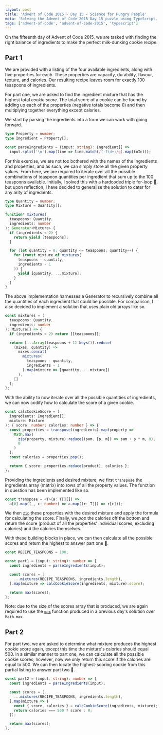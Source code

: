```yaml
---
layout: post
title: 'Advent of Code 2015 - Day 15 - Science for Hungry People'
meta: 'Solving the Advent of Code 2015 Day 15 puzzle using TypeScript.'
tags: ['advent-of-code', 'advent-of-code-2015', 'typescript']
---
```


On the fifteenth day of Advent of Code 2015, we are tasked with finding the right balance of ingredients to make the perfect milk-dunking cookie recipe.

<!--more-->

## Part 1

We are provided with a listing of the four available ingredients, along with five properties for each.
These properties are capacity, durability, flavour, texture, and calories.
Our resulting recipe leaves room for exactly 100 teaspoons of ingredients.

For part one, we are asked to find the ingredient mixture that has the highest total _cookie score_.
The total score of a cookie can be found by adding up each of the properties (negative totals become 0) and then multiplying together everything except calories.

We start by parsing the ingredients into a form we can work with going forward.

```typescript
type Property = number;
type Ingredient = Property[];

const parseIngredients = (input: string): Ingredient[] =>
  input.split('\n').map(line => line.match(/(-?\d+)/g).map(toInt));
```

For this exercise, we are not too bothered with the names of the ingredients and properties, and as such, we can simply store all the given property values.
From here, we are required to iterate over all the possible combinations of teaspoon quantities per ingredient that sum up to the 100 teaspoons available.
Initially, I solved this with a hardcoded triple for-loop 😬, but upon reflection, I have decided to generalise the solution to cater for any arity of ingredients.

```typescript
type Quantity = number;
type Mixture = Quantity[];

function* mixtures(
  teaspoons: Quantity,
  ingredients: number
): Generator<Mixture> {
  if (ingredients < 2) {
    return yield [teaspoons];
  }

  for (let quantity = 0; quantity <= teaspoons; quantity++) {
    for (const mixture of mixtures(
      teaspoons - quantity,
      ingredients - 1
    )) {
      yield [quantity, ...mixture];
    }
  }
}
```

The above implementation harnesses a Generator to recursively combine all the quantities of each ingredient that could be possible.
For comparison, I also decided to implement a solution that uses plain old arrays like so.

```typescript
const mixtures = (
  teaspoons: Quantity,
  ingredients: number
): Mixture[] => {
  if (ingredients < 2) return [[teaspoons]];

  return [...Array(teaspoons + 1).keys()].reduce(
    (mixes, quantity) =>
      mixes.concat(
        mixtures(
          teaspoons - quantity,
          ingredients - 1
        ).map(mixture => [quantity, ...mixture])
      ),
    []
  );
};
```

With the ability to now iterate over all the possible quantities of ingredients, we can now codify how to calculate the score of a given cookie.

```typescript
const calcCookieScore = (
  ingredients: Ingredient[],
  mixture: Mixture
): { score: number; calories: number } => {
  const properties = transpose(ingredients).map(property =>
    Math.max(
      zip(property, mixture).reduce((sum, [p, m]) => sum + p * m, 0),
      0
    )
  );
  const calories = properties.pop();

  return { score: properties.reduce(product), calories };
};
```

Providing the ingredients and desired mixture, we first `transpose` the ingredients array (matrix) into rows of all the property values.
The function in question has been implemented like so.

```typescript
const transpose = <T>(a: T[][]) =>
  a[0].map((_, c: number) => a.map((r: T[]) => r[c]));
```

We then [`zip`](../2021-02-06-advent-of-code-2015-day-13-knights-of-the-dinner-table/index.md) these properties with the desired mixture and apply the formula for calculating the score.
Finally, we _pop_ the calories off the bottom and return the score (product of all the properties' individual scores, excluding calories) and the calories themselves.

With these building blocks in place, we can then calculate all the possible scores and return the highest to answer part one 🌟.

```typescript
const RECIPE_TEASPOONS = 100;

const part1 = (input: string): number => {
  const ingredients = parseIngredients(input);

  const scores = [
    ...mixtures(RECIPE_TEASPOONS, ingredients.length),
  ].map(mixture => calcCookieScore(ingredients, mixture).score);

  return max(scores);
};
```

Note: due to the size of the scores array that is produced, we are again required to use the [`max`](../2021-02-06-advent-of-code-2015-day-13-knights-of-the-dinner-table/index.md) function produced in a previous day's solution over `Math.max`.

## Part 2

For part two, we are asked to determine what mixture produces the highest cookie score again, except this time the mixture's calories should equal 500.
In a similar manner to part one, we can calculate all the possible cookie scores; however, now we only return this score if the calories are equal to 500.
We can then locate the highest-scoring cookie from this partial listing to answer part two 🌟.

```typescript
const part2 = (input: string): number => {
  const ingredients = parseIngredients(input);

  const scores = [
    ...mixtures(RECIPE_TEASPOONS, ingredients.length),
  ].map(mixture => {
    const { score, calories } = calcCookieScore(ingredients, mixture);
    return calories === 500 ? score : 0;
  });

  return max(scores);
};
```
